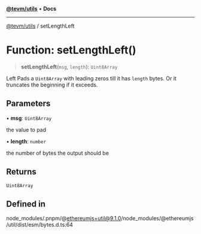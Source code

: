 [**@tevm/utils**](../README.md) • **Docs**

***

[@tevm/utils](../globals.md) / setLengthLeft

# Function: setLengthLeft()

> **setLengthLeft**(`msg`, `length`): `Uint8Array`

Left Pads a `Uint8Array` with leading zeros till it has `length` bytes.
Or it truncates the beginning if it exceeds.

## Parameters

• **msg**: `Uint8Array`

the value to pad

• **length**: `number`

the number of bytes the output should be

## Returns

`Uint8Array`

## Defined in

node\_modules/.pnpm/@ethereumjs+util@9.1.0/node\_modules/@ethereumjs/util/dist/esm/bytes.d.ts:64
